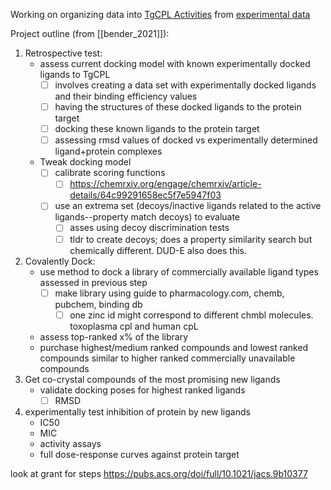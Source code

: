 Working on organizing data into [TgCPL Activities](https://docs.google.com/spreadsheets/d/1Lo0Nc6OFRyUe0arYsGTmi4eR1rFFTiq_GEcoAIC9rmE/edit?usp=sharing) from [experimental data](https://docs.google.com/spreadsheets/d/0B7YNPpJXYWK8cnFVWXFxMWJhZDV4dmM3LVZvNmFldDlCbTJV/edit?usp=sharing&ouid=104609175179432674295&resourcekey=0-q9aMd3mjCopFToB8Kx_lEA&rtpof=true&sd=true)

Project outline (from [[bender_2021]]):
1. Retrospective test:
	- assess current docking model with known experimentally docked ligands to TgCPL
		- [ ] involves creating a data set with experimentally docked ligands and their binding efficiency values 
		- [ ] having the structures of these docked ligands to the protein target 
		- [ ] docking these known ligands to the protein target
		- [ ] assessing rmsd values of docked vs experimentally determined ligand+protein complexes
	- Tweak docking model 
		- [ ] calibrate scoring functions 
			- [ ]  https://chemrxiv.org/engage/chemrxiv/article-details/64c99291658ec5f7e5947f03 
		- [ ] use an extrema set (decoys/inactive ligands related to the active ligands--property match decoys) to evaluate
			- [ ] asses using decoy discrimination tests 
			- [ ] tldr to create decoys; does a property similarity search but chemically different. DUD-E also does this. 
2. Covalently Dock: 
	- use method to dock a library of commercially available ligand types assessed in previous step
		- [ ] make library using guide to pharmacology.com, chemb, pubchem, binding db
			- [ ] one zinc id might correspond to different chmbl molecules. toxoplasma cpl and human cpL
	- assess top-ranked x% of the library 
	- purchase highest/medium ranked compounds and lowest ranked compounds similar to higher ranked commercially unavailable compounds 
3. Get co-crystal compounds of the most promising new ligands 
	- validate docking poses for highest ranked ligands
		- [ ] RMSD
4. experimentally test inhibition of protein by new ligands 
	- IC50
	- MIC
	- activity assays
	- full dose-response curves against protein target

look at grant for steps 
https://pubs.acs.org/doi/full/10.1021/jacs.9b10377

